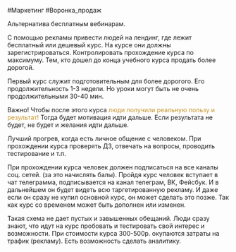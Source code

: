 #Маркетинг #Воронка_продаж

Альтернатива бесплатным вебинарам.

С помощью рекламы привести людей на лендинг, где лежит бесплатный или дешевый курс.
На курсе они должны зарегистрироваться.
Контролировать прохождение курса по максимуму.
Тем, кто дошел до конца учебного курса продать более дорогой.

Первый курс служит подготовительным для более дорогого. Его продолжительность 1-3 недели. Но уроки могут быть не очень продолжительными 30-40 мин.

Важно! Чтобы после этого курса <span style='color:#c7952b'>люди получили реальную пользу и результат!</span>
Тогда будет мотивация идти дальше. Если результата не будет, не будет и желания идти дальше.

Лучший прогрев, когда есть личное общение с человеком. При прохождении курса проверять ДЗ, отвечать на вопросы, проводить тестирование и т.п.

При прохождении курса человек должен подписаться на все каналы соц. сетей. (за это начислять балы). Пройдя курс человек вступает в чат телеграмма, подписывается на канал телеграм, ВК, Фейсбук. И в дальнейшем он будет видеть всю таргетированную рекламу. И даже если он сразу не купил основной курс, он может сделать это позже. Так как курс со временем может быть дополнен или изменен.

Такая схема не дает пустых и завышенных обещаний. Люди сразу знают, что идут на курс пробовать и тестировать свой интерес и возможности.
При стоимости курса 300-500р. окупаются затраты на трафик (рекламу).
Есть возможность сделать аналитику.

